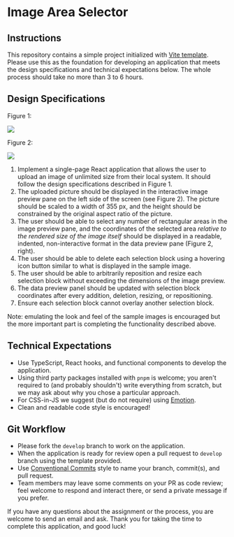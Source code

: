 # Image Area Selector

## Instructions

This repository contains a simple project initialized with [Vite template](https://vitejs.dev/guide/#scaffolding-your-first-vite-project). Please use this as the foundation for developing an application that meets the design specifications and technical expectations below. The whole process should take no more than 3 to 6 hours.

## Design Specifications

Figure 1:

<img src="./src/assets/q1.jpg" />

Figure 2:

<img src="./src/assets/q2.jpg" />

1. Implement a single-page React application that allows the user to upload an image of unlimited size from their local system. It should follow the design specifications described in Figure 1.
2. The uploaded picture should be displayed in the interactive image preview pane on the left side of the screen (see Figure 2). The picture should be scaled to a width of 355 px, and the height should be constrained by the original aspect ratio of the picture.
3. The user should be able to select any number of rectangular areas in the image preview pane, and the coordinates of the selected area _relative to the rendered size of the image itself_ should be displayed in a readable, indented, non-interactive format in the data preview pane (Figure 2, right).
4. The user should be able to delete each selection block using a hovering icon button similar to what is displayed in the sample image.
5. The user should be able to arbitrarily reposition and resize each selection block without exceeding the dimensions of the image preview.
6. The data preview panel should be updated with selection block coordinates after every addition, deletion, resizing, or repositioning.
7. Ensure each selection block cannot overlay another selection block.

Note: emulating the look and feel of the sample images is encouraged but the more important part is completing the functionality described above.

## Technical Expectations

- Use TypeScript, React hooks, and functional components to develop the application.
- Using third party packages installed with `pnpm` is welcome; you aren't required to (and probably shouldn't) write everything from scratch, but we may ask about why you chose a particular approach.
- For CSS-in-JS we suggest (but do not require) using [Emotion](https://emotion.sh/docs/introduction).
- Clean and readable code style is encouraged!

## Git Workflow

- Please fork the `develop` branch to work on the application.
- When the application is ready for review open a pull request to `develop` branch using the template provided.
- Use [Conventional Commits](https://www.conventionalcommits.org/en/v1.0.0/) style to name your branch, commit(s), and pull request.
- Team members may leave some comments on your PR as code review; feel welcome to respond and interact there, or send a private message if you prefer.

If you have any questions about the assignment or the process, you are welcome to send an email and ask. Thank you for taking the time to complete this application, and good luck!
